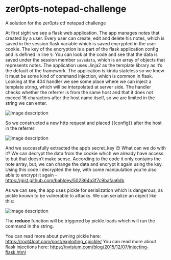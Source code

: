 # zer0pts-notepad-challenge
A solution for the zer0pts ctf notepad challenge

At first sight we see a flask web application.
The app manages notes that created by a user. Every user can create, edit and delete his notes, which is saved in the session flask variable which is saved encrypted in the user cookie. 
The key of the encryption is a part of the flask application config and is defined in line `9`.
You can look at the code and see that the data is saved under the session member `savedata`, which is an array of objects that represents notes.
The application uses Jinja2 as the template library as it’s the default of the framework. 
The application is kinda stateless so we knew it must be some kind of command injection, which is common in flask.
Looking at the 404 handler we see some place where we can inject a template string, which will be interpolated at server side. The handler checks whether the referrer is from the same host and that it does not exceed 16 characters after the host name itself, so we are limited in the string we can enter.

![Image description](https://imgur.com/NxsyZmN)

So we constructed a new http request and placed {{config}} after the host in the referrer:

![Image description](https://imgur.com/FZuKqHK)

And we successfully extracted the app’s secret_key 😊
What can we do with it? We can decrypt the data from the cookie which we already have access to but that doesn’t make sense. According to the code it only contains the note array, but, we can change the data and encrypt it again using the key.
Using this code I decrypted the key, with some manipulation you’re also able to encrypt it again - https://gist.github.com/babldev/502364a3f7c9bafaa6db

As we can see, the app uses pickle for serialization which is dangerous, as pickle known to be vulnerable to attacks.
We can serialize an object like this:

![Image description](https://imgur.com/2JrLcVd)

The __reduce__ function will be triggered by pickle.loads which will run the command in the string.


You can read more about pwning pickle here: https://root4loot.com/post/exploiting_cpickle/
You can read more about flask injections here: https://nvisium.com/blog/2015/12/07/injecting-flask.html

